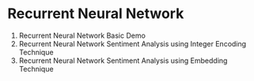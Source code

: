 <h1>Recurrent Neural Network </h1>
<ol>
    <li>Recurrent Neural Network Basic Demo</li>
    <li>Recurrent Neural Network Sentiment Analysis using Integer Encoding Technique</li>
    <li>Recurrent Neural Network Sentiment Analysis using Embedding Technique</li>
</ol>
